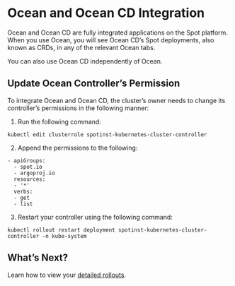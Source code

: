 # Ocean and Ocean CD Integration

Ocean and Ocean CD are fully integrated applications on the Spot platform. When you use Ocean, you will see Ocean CD’s Spot deployments, also known as CRDs, in any of the relevant Ocean tabs.

You can also use Ocean CD independently of Ocean.

## Update Ocean Controller’s Permission

To integrate Ocean and Ocean CD, the cluster’s owner needs to change its controller’s permissions in the following manner:  

1. Run the following command:

```
kubectl edit clusterrole spotinst-kubernetes-cluster-controller
```

2.  Append the permissions to the following:

```
- apiGroups:
  - spot.io
  - argoproj.io
  resources:
  - '*'
  verbs:
  - get
  - list
```

3. Restart your controller using the following command:  

```
kubectl rollout restart deployment spotinst-kubernetes-cluster-controller -n kube-system
```

## What’s Next?

Learn how to view your [detailed rollouts](ocean-cd/tutorials/view-rollouts/detailed-rollout).  
